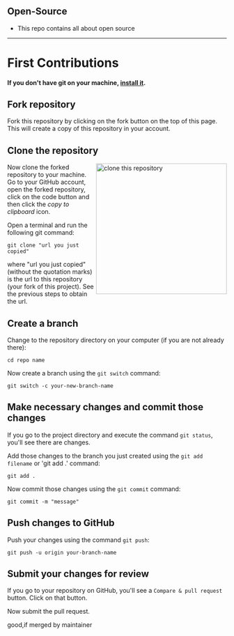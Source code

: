 ## Open-Source
- This repo contains all about open source
---------
# First Contributions
#### If you don't have git on your machine, [install it](https://docs.github.com/en/get-started/quickstart/set-up-git).

## Fork repository

Fork this repository by clicking on the fork button on the top of this page.
This will create a copy of this repository in your account.

## Clone the repository

<img align="right" width="300" src="https://firstcontributions.github.io/assets/Readme/clone.png" alt="clone this repository" />

Now clone the forked repository to your machine. Go to your GitHub account, open the forked repository, click on the code button and then click the _copy to clipboard_ icon.

Open a terminal and run the following git command:

```
git clone "url you just copied"
```

where "url you just copied" (without the quotation marks) is the url to this repository (your fork of this project). See the previous steps to obtain the url.

## Create a branch

Change to the repository directory on your computer (if you are not already there):

```
cd repo name
```

Now create a branch using the `git switch` command:

```
git switch -c your-new-branch-name
```
## Make necessary changes and commit those changes

If you go to the project directory and execute the command `git status`, you'll see there are changes.

Add those changes to the branch you just created using the `git add filename` or 'git add .' command:

```
git add .
```

Now commit those changes using the `git commit` command:

```
git commit -m "message"
```
## Push changes to GitHub

Push your changes using the command `git push`:

```
git push -u origin your-branch-name
```
## Submit your changes for review

If you go to your repository on GitHub, you'll see a `Compare & pull request` button. Click on that button.

Now submit the pull request.

good,if merged by maintainer 

